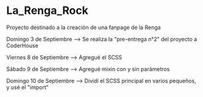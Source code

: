 # La_Renga_Rock
Proyecto destinado a la creación de una fanpage de la Renga

Domingo 3 de Septiembre --> Se realiza la "pre-entrega n°2" del proyecto a CoderHouse

Viernes 8 de Septiembre --> Agregué el SCSS

Sábado 9 de Septiembre --> Agregué mixin con y sin parámetros

Domingo 10 de Septiembre --> Dividí el SCSS principal en varios pequeños, y usé el "import"
